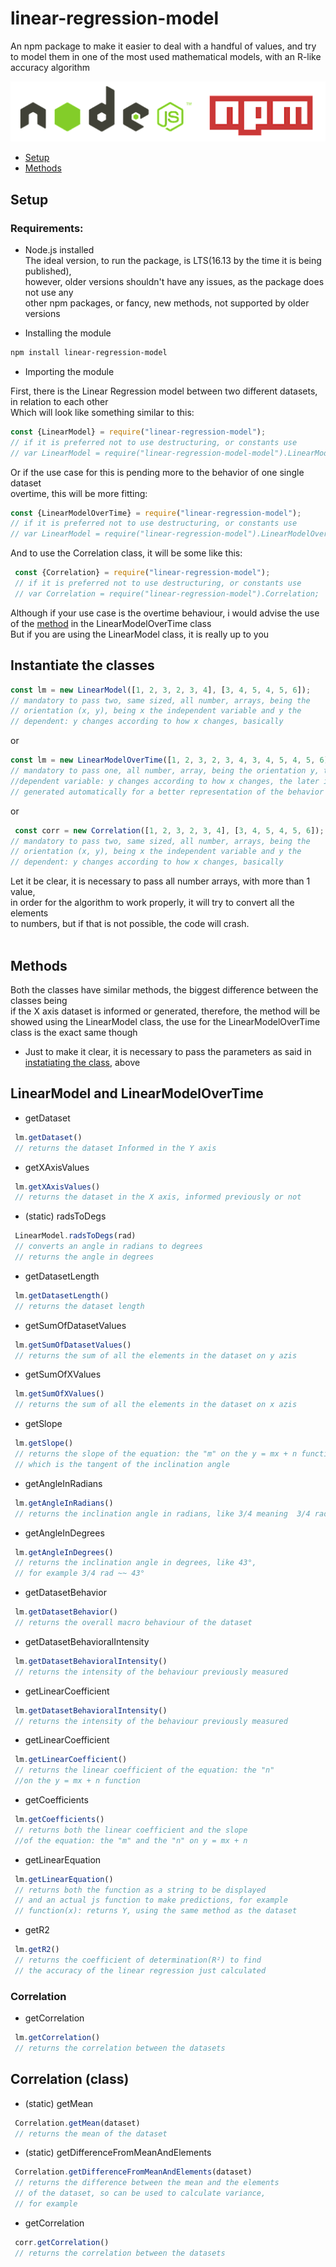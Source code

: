 # linear-regression-model
An npm package to make it easier to deal with a handful of values, and try to model them in one of the most used mathematical models, with an R-like accuracy algorithm

![npm logo](./npmlogo.png)

- [Setup](#setup)
- [Methods](#methods)

## Setup 

### Requirements:
  - Node.js installed<br>
 The ideal version, to run the package, is LTS(16.13 by the time it is being published),<br> however,
 older versions shouldn't have any issues, as the package does not use any <br> other npm packages, or
 fancy, new methods, not supported by older versions
 
  - Installing the module<br>
~~~powershell
npm install linear-regression-model

~~~
  - Importing the module<br>

First, there is the Linear Regression model between two different datasets, in relation to each other<br>
Which will look like something similar to this:
 ~~~ javascript
 const {LinearModel} = require("linear-regression-model");
 // if it is preferred not to use destructuring, or constants use
 // var LinearModel = require("linear-regression-model-model").LinearModel;
 ~~~
Or if the use case for this is pending more to the behavior of one single dataset<br>
overtime, this will be more fitting:
 ~~~ javascript
 const {LinearModelOverTime} = require("linear-regression-model");
 // if it is preferred not to use destructuring, or constants use
 // var LinearModel = require("linear-regression-model").LinearModelOverTime;
 ~~~ 
And to use the Correlation class, it will be some like this: 
~~~ javascript
 const {Correlation} = require("linear-regression-model");
 // if it is preferred not to use destructuring, or constants use
 // var Correlation = require("linear-regression-model").Correlation;
 ~~~ 
Although if your use case is the overtime behaviour, i would advise the use<br>
of the [method](#correlation) in the LinearModelOverTime class<br>
But if you are using the LinearModel class, it is really up to you
## Instantiate the classes
 ~~~ javascript
 const lm = new LinearModel([1, 2, 3, 2, 3, 4], [3, 4, 5, 4, 5, 6]);
 // mandatory to pass two, same sized, all number, arrays, being the 
 // orientation (x, y), being x the independent variable and y the 
 // dependent: y changes according to how x changes, basically
 ~~~ 
 or 
 ~~~ javascript
 const lm = new LinearModelOverTime([1, 2, 3, 2, 3, 4, 3, 4, 5, 4, 5, 6]);
 // mandatory to pass one, all number, array, being the orientation y, the 
 //dependent variable: y changes according to how x changes, the later is 
 // generated automatically for a better representation of the behavior overtime
 ~~~ 
 or 
 ~~~ javascript
  const corr = new Correlation([1, 2, 3, 2, 3, 4], [3, 4, 5, 4, 5, 6]);
 // mandatory to pass two, same sized, all number, arrays, being the 
 // orientation (x, y), being x the independent variable and y the 
 // dependent: y changes according to how x changes, basically
 ~~~ 
 Let it be clear, it is necessary to pass all number arrays, with more than 1 value,<br>
 in order for the algorithm to work properly, it will try to convert all the elements<br>
 to numbers, but if that is not possible, the code will crash.
 <br>
 <br>
 

## Methods
Both the classes have similar methods, the biggest difference between the classes being<br>
if the X axis dataset is informed or generated, therefore, the method will be showed using
the LinearModel class, the use for the LinearModelOverTime class is the exact same though

- Just to make it clear, it is necessary to pass the parameters as said in [instatiating the class](#instantiate-the-classes), above
## LinearModel and LinearModelOverTime
- getDataset
~~~ javascript
 lm.getDataset()
 // returns the dataset Informed in the Y axis
~~~ 

- getXAxisValues
~~~ javascript
 lm.getXAxisValues()
 // returns the dataset in the X axis, informed previously or not
~~~ 
- (static) radsToDegs
~~~ javascript
 LinearModel.radsToDegs(rad)
 // converts an angle in radians to degrees
 // returns the angle in degrees
~~~ 
- getDatasetLength
~~~ javascript
 lm.getDatasetLength()
 // returns the dataset length
~~~ 
- getSumOfDatasetValues
~~~ javascript
 lm.getSumOfDatasetValues()
 // returns the sum of all the elements in the dataset on y azis
~~~ 
- getSumOfXValues
~~~ javascript
 lm.getSumOfXValues()
 // returns the sum of all the elements in the dataset on x azis
~~~ 
- getSlope
~~~ javascript
 lm.getSlope()
 // returns the slope of the equation: the "m" on the y = mx + n function
 // which is the tangent of the inclination angle
~~~ 
- getAngleInRadians
~~~ javascript
 lm.getAngleInRadians()
 // returns the inclination angle in radians, like 3/4 meaning  3/4 rad
~~~ 
- getAngleInDegrees
~~~ javascript
 lm.getAngleInDegrees()
 // returns the inclination angle in degrees, like 43°, 
 // for example 3/4 rad ~~ 43°
~~~ 
- getDatasetBehavior
~~~ javascript
 lm.getDatasetBehavior()
 // returns the overall macro behaviour of the dataset
~~~ 
- getDatasetBehavioralIntensity
~~~ javascript
 lm.getDatasetBehavioralIntensity()
 // returns the intensity of the behaviour previously measured
~~~ 
- getLinearCoefficient
~~~ javascript
 lm.getDatasetBehavioralIntensity()
 // returns the intensity of the behaviour previously measured
~~~ 
- getLinearCoefficient
~~~ javascript
 lm.getLinearCoefficient()
 // returns the linear coefficient of the equation: the "n" 
 //on the y = mx + n function
~~~ 
- getCoefficients
~~~ javascript
 lm.getCoefficients()
 // returns both the linear coefficient and the slope 
 //of the equation: the "m" and the "n" on y = mx + n
~~~ 
- getLinearEquation
~~~ javascript
 lm.getLinearEquation()
 // returns both the function as a string to be displayed
 // and an actual js function to make predictions, for example
 // function(x): returns Y, using the same method as the dataset
~~~ 
- getR2
~~~ javascript
 lm.getR2()
 // returns the coefficient of determination(R²) to find
 // the accuracy of the linear regression just calculated
~~~ 
### Correlation
- getCorrelation
~~~ javascript
 lm.getCorrelation()
 // returns the correlation between the datasets 
~~~ 

## Correlation (class)
- (static) getMean
~~~ javascript
 Correlation.getMean(dataset)
 // returns the mean of the dataset
~~~ 
- (static) getDifferenceFromMeanAndElements
~~~ javascript
 Correlation.getDifferenceFromMeanAndElements(dataset)
 // returns the difference between the mean and the elements
 // of the dataset, so can be used to calculate variance, 
 // for example
~~~ 
- getCorrelation
~~~ javascript
 corr.getCorrelation()
 // returns the correlation between the datasets 
~~~ 
